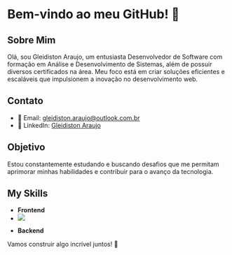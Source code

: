 # Bem-vindo ao meu GitHub! 👋

## Sobre Mim
Olá, sou Gleidiston Araujo, um entusiasta Desenvolvedor de Software com formação em Análise e Desenvolvimento de Sistemas, além de possuir diversos certificados na área. Meu foco está em criar soluções eficientes e escaláveis que impulsionem a inovação no desenvolvimento web.

## Contato
- 📧 Email: gleidiston.araujo@outlook.com.br
- 💼 LinkedIn: [Gleidiston Araujo](https://www.linkedin.com/in/gleidiston-ferreira-de-araujo/)

## Objetivo
Estou constantemente estudando e buscando desafios que me permitam aprimorar minhas habilidades e contribuir para o avanço da tecnologia.

## My Skills
- **Frontend**
- <div>
  <img src="https://skillicons.dev/icons?i=php,laravel,js,nodejs,express,sequelize,mysql"/>
</div>

- **Backend**


Vamos construir algo incrível juntos! 🚀

